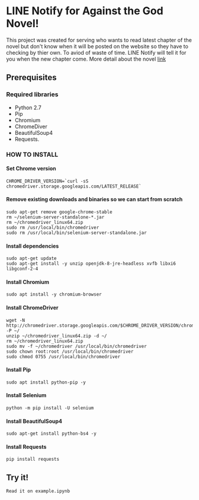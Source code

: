# LINE Notify for Against the God Novel!

This project was created for serving who wants to read latest chapter of the novel but don't know when it will be posted on the website so they have to checking by thier own. To aviod of waste of time. LINE Notify will tell it for you when the new chapter come. More detail about the novel [link](https://www.kawebook.com/story/70/%E0%B8%99%E0%B8%B4%E0%B8%A2%E0%B8%B2%E0%B8%A2/%E0%B8%99%E0%B8%B4%E0%B8%A2%E0%B8%B2%E0%B8%A2-%E0%B8%88%E0%B8%B5%E0%B8%99-%E0%B8%81%E0%B8%B3%E0%B8%A5%E0%B8%B1%E0%B8%87%E0%B8%A0%E0%B8%B2%E0%B8%A2%E0%B9%83%E0%B8%99-%E0%B9%80%E0%B8%97%E0%B8%9E%E0%B9%80%E0%B8%8B%E0%B8%B5%E0%B8%A2%E0%B8%99/%E0%B8%AD%E0%B8%AA%E0%B8%B9%E0%B8%A3%E0%B8%9E%E0%B8%A5%E0%B8%B4%E0%B8%81%E0%B8%9F%E0%B9%89%E0%B8%B2-Against-the-Gods)


## Prerequisites


### Required libraries
  - Python 2.7
  - Pip
  - Chromium
  - ChromeDiver
  - BeautifulSoup4
  - Requests.

### HOW TO INSTALL
#### Set Chrome version
```
CHROME_DRIVER_VERSION=`curl -sS chromedriver.storage.googleapis.com/LATEST_RELEASE`
```
#### Remove existing downloads and binaries so we can start from scratch
```
sudo apt-get remove google-chrome-stable
rm ~/selenium-server-standalone-*.jar
rm ~/chromedriver_linux64.zip
sudo rm /usr/local/bin/chromedriver
sudo rm /usr/local/bin/selenium-server-standalone.jar
```
#### Install dependencies
```
sudo apt-get update
sudo apt-get install -y unzip openjdk-8-jre-headless xvfb libxi6 libgconf-2-4
```
#### Install Chromium
```
sudo apt install -y chromium-browser
```
#### Install ChromeDriver
```
wget -N http://chromedriver.storage.googleapis.com/$CHROME_DRIVER_VERSION/chromedriver_linux64.zip -P ~/
unzip ~/chromedriver_linux64.zip -d ~/
rm ~/chromedriver_linux64.zip
sudo mv -f ~/chromedriver /usr/local/bin/chromedriver
sudo chown root:root /usr/local/bin/chromedriver
sudo chmod 0755 /usr/local/bin/chromedriver
```
#### Install Pip
```
sudo apt install python-pip -y
```

#### Install Selenium
```
python -m pip install -U selenium
```
#### Install BeautifulSoup4
```
sudo apt-get install python-bs4 -y
```
#### Install Requests
```
pip install requests
```
## Try it!
```
Read it on example.ipynb
```
